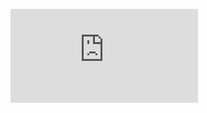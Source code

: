 ![Couch potato](https://github.com/ramitasingh/Telling-Stories-with-Data/blob/master/New%20Doc%202019-07-09%2017.45.07.pdf)
